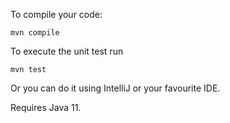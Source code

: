 To compile your code:

`mvn compile`

To execute the unit test run

`mvn test`

Or you can do it using IntelliJ or your favourite IDE.

Requires Java 11.